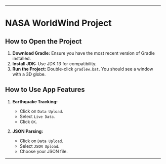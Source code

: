 
---

# NASA WorldWind Project

## How to Open the Project

1. **Download Gradle:** Ensure you have the most recent version of Gradle installed.
2. **Install JDK:** Use JDK 13 for compatibility.
3. **Run the Project:** Double-click `gradlew.bat`. You should see a window with a 3D globe.

## How to Use App Features

1. **Earthquake Tracking:**
   - Click on `Data Upload`.
   - Select `Live Data`.
   - Click `OK`.

2. **JSON Parsing:**
   - Click on `Data Upload`.
   - Select `JSON Upload`.
   - Choose your JSON file.

---
